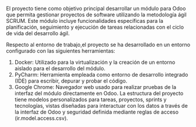El proyecto tiene como objetivo principal desarrollar un módulo para Odoo que permita gestionar proyectos de software utilizando la metodología ágil SCRUM. Este módulo incluye funcionalidades específicas para la planificación, seguimiento y ejecución de tareas relacionadas con el ciclo de vida del desarrollo ágil.

Respecto al entorno de trabajo,el proyecto se ha desarrollado en un entorno configurado con las siguientes herramientas:
1.	Docker: Utilizado para la virtualización y la creación de un entorno aislado para el desarrollo del módulo.
2.	PyCharm: Herramienta empleada como entorno de desarrollo integrado (IDE) para escribir, depurar y probar el código.
3.	Google Chrome: Navegador web usado para realizar pruebas de la interfaz del módulo directamente en Odoo.
La estructura del proyecto tiene modelos personalizados para tareas, proyectos, sprints y tecnologías, vistas diseñadas para interactuar con los datos a través de la interfaz de Odoo y seguridad definida mediante reglas de acceso (ir.model.access.csv).
 
